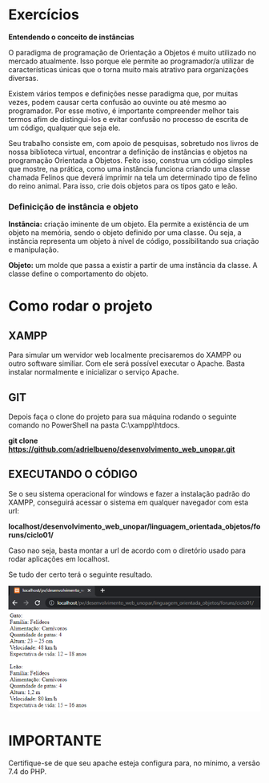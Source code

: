 # Exercícios
**Entendendo o conceito de instâncias**

O paradigma de programação de Orientação a Objetos é muito utilizado no mercado atualmente. Isso porque ele permite ao programador/a utilizar de características únicas que o torna muito mais atrativo para organizações diversas.

Existem vários tempos e definições nesse paradigma que, por muitas vezes, podem causar certa confusão ao ouvinte ou até mesmo ao programador. Por esse motivo, é importante compreender melhor tais termos afim de distingui-los e evitar confusão no processo de escrita de um código, qualquer que seja ele.

Seu trabalho consiste em, com apoio de pesquisas, sobretudo nos livros de nossa biblioteca virtual, encontrar a definição de instâncias e objetos na programação Orientada a Objetos. Feito isso, construa um código simples que mostre, na prática, como uma instância funciona criando uma classe chamada Felinos que deverá imprimir na tela um determinado tipo de felino do reino animal. Para isso, crie dois objetos para os tipos gato e leão.

### Definicição de instância e objeto

**Instância:** criação iminente de um objeto. Ela permite a existência de um objeto na memória, sendo o objeto definido por uma classe. Ou seja, a instância representa um objeto à nível
de código, possibilitando sua criação e manipulação.

**Objeto:** um molde que passa a existir a partir de uma instância da classe. A classe define o comportamento do objeto.

# Como rodar o projeto
## XAMPP

Para simular um wervidor web localmente precisaremos do XAMPP ou outro software similiar. Com ele será possível executar o Apache.
Basta instalar normalmente e inicializar o serviço Apache.

## GIT

Depois faça o clone do projeto para sua máquina rodando o seguinte comando no PowerShell na pasta C:\xampp\htdocs.

**git clone https://github.com/adrielbueno/desenvolvimento_web_unopar.git**


## EXECUTANDO O CÓDIGO

Se o seu sistema operacional for windows e fazer a instalação padrão do XAMPP, conseguirá acessar o sistema em qualquer navegador com esta url:

**localhost/desenvolvimento_web_unopar/linguagem_orientada_objetos/foruns/ciclo01/**

Caso nao seja, basta montar a url de acordo com o diretório usado para rodar aplicações em localhost.

Se tudo der certo terá o seguinte resultado.

![](https://github.com/adrielbueno/desenvolvimento_web_unopar/blob/main/linguagem_orientada_objetos/foruns/ciclo01/img/saida_index.png)

# IMPORTANTE

Certifique-se de que seu apache esteja configura para, no mínimo, a versão 7.4 do PHP.
